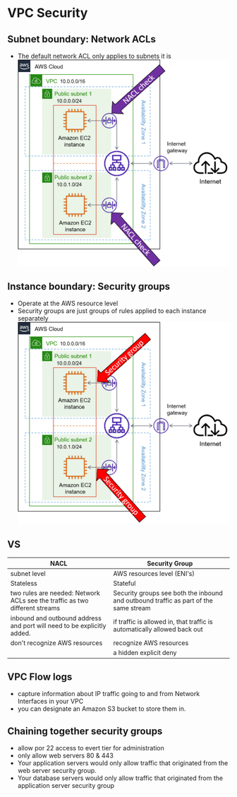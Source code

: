 # VPC Security


## Subnet boundary: Network ACLs 
-  The default network ACL only applies to subnets it is
![Nacl security](images/vpc_nacl_security.png)

## Instance boundary: Security groups
- Operate at the AWS resource level
- Security groups are just groups of rules applied to each instance separately
![SG security](images/vpc_sg_security.png)

## VS


| NACL | Security Group |
| --- | --- |
| subnet level | AWS resources level (ENI's) |
| Stateless  | Stateful |
| two rules are needed: Network ACLs see the traffic as two different streams | Security groups see both the inbound and outbound traffic as part of the same stream |
| inbound and outbound address and port will need to be explicitly added. | if traffic is allowed in, that traffic is automatically allowed back out |
| don't recognize AWS resources | recognize AWS resources |
| | a hidden explicit deny |


## VPC Flow logs
- capture information about IP traffic going to and from Network Interfaces in your VPC
-  you can designate an Amazon S3 bucket to store them in.

## Chaining together security groups
- allow por 22 access to evert tier for administration
- only allow web servers 80 & 443
- Your application servers would only allow traffic that originated from the web server security group.
- Your database servers would only allow traffic that originated from the application server security group